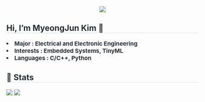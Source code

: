 <div align= "center">
    <img src="https://capsule-render.vercel.app/api?type=waving&color=gradient&height=240&text='_'&animation=fadeIn&fontColor=000000&fontSize=60" />
    </div>
    <div style="text-align: left;"> 
    <h2 style="border-bottom: 1px solid #d8dee4; color: #282d33;"> Hi, I’m MyeongJun Kim 👋 </h2>  
    <div style="font-weight: 700; font-size: 15px; text-align: left; color: #282d33;"> <li>Major : Electrical and Electronic Engineering</li><li>Interests : Embedded Systems, TinyML</li><li>Languages : C/C++, Python </div> 
    </div>
    <div style="text-align: left;"> 
    <h2 style="border-bottom: 1px solid #d8dee4; color: #282d33;"> 🏅 Stats </h2> <div style="text-align: left;"> <img src="https://github-readme-stats.vercel.app/api?username=duckptr&bg_color=180,00000000,00000000&title_color=000000&text_color=000000"
         /> <img src="https://github-readme-stats.vercel.app/api/top-langs/?username=duckptr&layout=compact&bg_color=180,00000000,00000000&title_color=000000&text_color=000000"
           /> </div> 
    </div>
    
